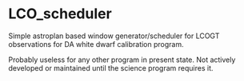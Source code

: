 # LCO_scheduler
Simple astroplan based window generator/scheduler for LCOGT observations for DA
white dwarf calibration program. 

Probably useless for any other program in present state. Not actively developed
or maintained until the science program requires it.
